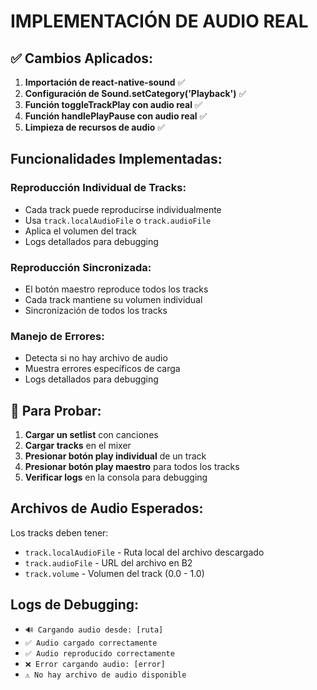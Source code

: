 # IMPLEMENTACIÓN DE AUDIO REAL

## ✅ Cambios Aplicados:

1. **Importación de react-native-sound** ✅
2. **Configuración de Sound.setCategory('Playback')** ✅
3. **Función toggleTrackPlay con audio real** ✅
4. **Función handlePlayPause con audio real** ✅
5. **Limpieza de recursos de audio** ✅

## Funcionalidades Implementadas:

### **Reproducción Individual de Tracks:**
- Cada track puede reproducirse individualmente
- Usa `track.localAudioFile` o `track.audioFile`
- Aplica el volumen del track
- Logs detallados para debugging

### **Reproducción Sincronizada:**
- El botón maestro reproduce todos los tracks
- Cada track mantiene su volumen individual
- Sincronización de todos los tracks

### **Manejo de Errores:**
- Detecta si no hay archivo de audio
- Muestra errores específicos de carga
- Logs detallados para debugging

## 📱 Para Probar:

1. **Cargar un setlist** con canciones
2. **Cargar tracks** en el mixer
3. **Presionar botón play individual** de un track
4. **Presionar botón play maestro** para todos los tracks
5. **Verificar logs** en la consola para debugging

## Archivos de Audio Esperados:

Los tracks deben tener:
- `track.localAudioFile` - Ruta local del archivo descargado
- `track.audioFile` - URL del archivo en B2
- `track.volume` - Volumen del track (0.0 - 1.0)

## Logs de Debugging:

- `🔊 Cargando audio desde: [ruta]`
- `✅ Audio cargado correctamente`
- `✅ Audio reproducido correctamente`
- `❌ Error cargando audio: [error]`
- `⚠️ No hay archivo de audio disponible`




